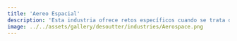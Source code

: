 ```yaml
---
title: 'Aereo Espacial'
description: 'Esta industria ofrece retos específicos cuando se trata de la difusión de herramientas y soluciones inteligentes. Aquí es donde entramos nosotros, con software inteligente y redes digitales, las herramientas de montaje pueden.'
image: ../../assets/gallery/desoutter/industries/Aerospace.png
---
```

